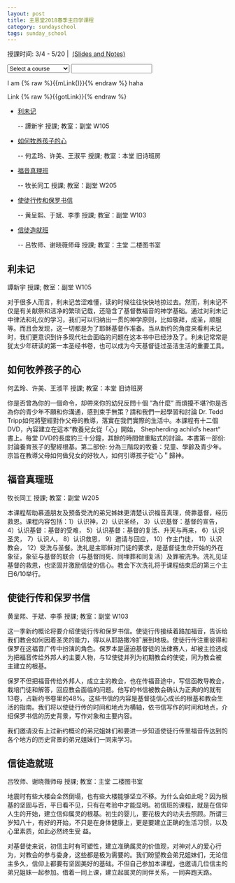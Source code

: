 ```yaml
---
layout: post 
title: 主恩堂2018春季主日学课程
category: sundayschool
tags: sunday_school
---
```


授課时间: 3/4 - 5/20&nbsp;|&nbsp; <a href="http://wuvillage.net/WCEC/ched/simplelogin/enterpwd.html" target="_blank">(Slides and Notes)</a>

<div
  ng-app="sundaySchool2018SpringMaterials"
  ng-controller="ctrlSundaySchool2018SpringMaterials">
    <select
        ng-model="courseId"
	ng-change="updateLink()">
      <option value="ns">Select a course</option>
      <option value="0">使徒行传和保罗书信</option>
      <option value="1">信徒造就班</option>
      <option value="2">利未记</option>
      <option value="3">如何牧养孩子的心</option>
      <option value="4">福音真理班</option>
    </select>
    <input type="text" ng-model="tinput"/>
    <p>I am {% raw %}{{mLink()}}{% endraw %} haha</p>
    <p>Link {% raw %}{{gotLink}}{% endraw %}</p>
</div>
<script>
    let app = angular.module('sundaySchool2018SpringMaterials', []);
    app.controller('ctrlSundaySchool2018SpringMaterials', function($scope) {
    
        let fGetCourseId = function() { return $scope.courseId; };
	
    	$scope.mLink = fGetCourseId;

        $scope.updateLink = function () {

	    let reqData = {
	        year:"2018",
		season:"spring",
		courseId:$scope.courseId,
		password:"thetruth"
	    };
	    
	    $scope.gotLink = "yaya";

	    $http.post(
	      "http://127.0.0.1/php/sundaySchoolLinks.php", 
	      JSON.stringify(reqData)).then(
	          function(response) {
		    $scope.gotLink = response.data.link; 
		  },
		  function(response) {
		    $scope.gotLink = "bad"; 
		  }); 
	};
    });
</script>

 * [利未记](#1)

   -- 譚新宇 授課; 教室：副堂 W105

 * [如何牧养孩子的心](#2)

   -- 何孟玲、许美、王淑平 授課; 教室：本堂 旧诗班房

 * [福音真理班](#3)

   -- 牧长同工 授課; 教室：副堂 W205

 * [使徒行传和保罗书信](#4) 

   -- 黄呈熙、于斌、李季 授課; 教室：副堂 W103

 * [信徒造就班](#5)

   -- 吕牧师、谢晓薇师母 授課; 教室：主堂 二楼图书室


<a name="1" />

利未记
------

譚新宇 授課; 教室：副堂 W105

对于很多人而言，利未记苦涩难懂，读的时候往往快快地掠过去。然而，利未记不仅是有关献祭和洁净的繁琐记载，还隐含了基督教福音的神学基础。通过对利未记中律法和礼仪的学习，我们可以归纳出一贯的神学原则，比如敬拜，成圣，顺服等。而且会发现，这一切都是为了耶稣基督作准备。当从新约的角度来看利未记时，我们更意识到许多现代社会面临的问题在这本书中已经涉及了。利未记常常是犹太少年研读的第一本圣经书卷，也可以成为今天基督徒过圣洁生活的重要工具。


<a name="2" />

如何牧养孩子的心
----------------

何孟玲、许美、王淑平 授課; 教室：本堂 旧诗班房

你是否曾為你的⼀個命令，却帶來你的幼兒反問⼗個 ”為什麼” ⽽煩擾不堪?你是否為你的青少年不願和你溝通，感到束⼿無策？請和我們⼀起學習和討論 Dr. Tedd Tripp如何將聖經對作⽗⺟的教導，落實在我們實際的⽣活中。本課程有⼗⼆個DVD，內容建立在這本“教養兒女從「⼼」開始， Shepherding achild’s heart“ 書上。每堂 DVD的⻑度約三⼗分鐘，其餘的時間做重點式的討論。本書第⼀部份: 討論養育孩⼦的聖經根基。第⼆部份: 分為三階段的牧養：兒童、學齡及青少年。宗旨在教導⽗⺟如何做兒女的好牧⼈，如何引導孩⼦從”⼼＂歸神。


<a name="3" />

福音真理班
----------

牧长同工 授課; 教室：副堂 W205

本课程帮助慕道朋友及预备受洗的弟兄姊妹更清楚认识福音真理，倚靠基督，经历救恩。课程内容包括：1）认识神，2）认识圣经， 3）认识基督：基督的宣告， 4）认识基督：基督的受难， 5）认识基督：基督的复活、升天与再来， 6）认识圣灵， 7）认识人， 8）认识救恩， 9）邀请与回应， 10）作主门徒， 11）认识教会， 12）受洗与圣餐。洗礼是主耶稣对门徒的要求，是基督徒生命开始的外在象征，象征与基督的联合（与基督同死、同埋葬和同复活）及罪被洗净。洗礼见证基督的救恩，也坚固并激励信徒的信心。教会下次洗礼将于课程结束后的第三个主日6/10举行。


<a name="4"  />

使徒行传和保罗书信
------------------

黄呈熙、于斌、李季 授課; 教室：副堂 W103

这一季新约概论将要介绍使徒行传和保罗书信。使徒行传接续着路加福音，告诉给我们教会如何因着圣灵的能力，得以从耶路撒冷扩展到地极。使徒行传注重彼得和保罗在这福音广传中扮演的角色。保罗本是逼迫基督徒的法律赛人，却被主捡选成为把福音传给外邦人的主要人物，与12使徒并列为初期教会的使徒，同为教会被主建立的根基。

保罗不但把福音传给外邦人，成立主的教会，也在传福音途中，写信函教导教会，栽培门徒和解答，回应教会面临的问题。他写的书信被教会确认为正典的的就有13卷，占新约书卷里的48%。这些书信的内容是基督徒信心成长的根基和教会生活的指南。我们将以使徒行传的时间和地点为横轴，依书信写作的时间和地点，介绍保罗书信的历史背景，写作对象和主要内容。

我们邀请没有上过新约概论的弟兄姐妹们和要进一步知道使徒行传里福音传达到的各个地方的历史背景的弟兄姐妹们一同来学习。


<a name="5">

信徒造就班
----------

吕牧师、谢晓薇师母 授課; 教室：主堂 二楼图书室

地震时有些大楼会全然倒塌，也有些大楼能够坚立不移。为什么会如此呢？因为根基的坚固与否，平日看不见，只有在考验中才能显明。初信班的课程，就是在信仰人生的开始，建立信仰属灵的根基。初生的婴儿，要花极大的功夫去照顾。所谓三岁知八十，有好的开始，不只是在身体健康上，更是要建立正确的生活习惯，以及心里素质，如此必然终生受
益。

对基督徒来说，初信主时有可塑性，建立准确属灵的价值观，对神对人的爱心行为，对教会的参与委身，这些都是极为需要的。我们盼望教会弟兄姐妹们，无论信主多久，信仰上都要有坚固美好的基础。不但自己参加本课程，也邀请几位信主的弟兄姐妹一起参加。借着一同上课，建立起属灵的同伴关系，一同奔跑天路。
